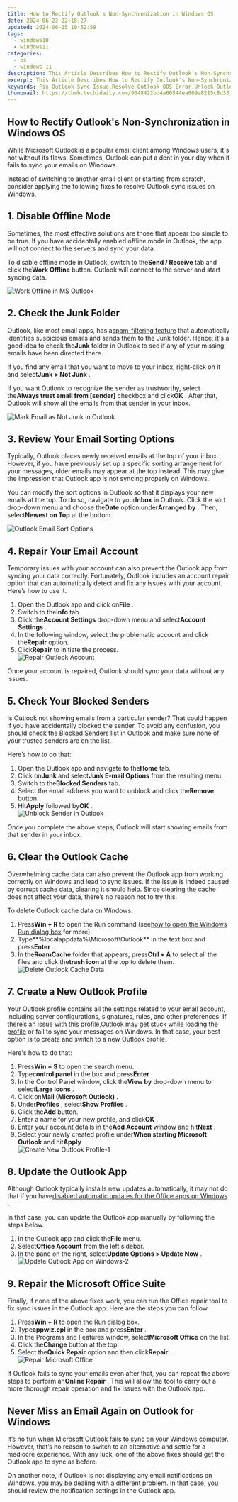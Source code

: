 ```yaml
---
title: How to Rectify Outlook's Non-Synchronization in Windows OS
date: 2024-06-23 22:18:27
updated: 2024-06-25 10:52:59
tags:
  - windows10
  - windows11
categories:
  - os
  - windows 11
description: This Article Describes How to Rectify Outlook's Non-Synchronization in Windows OS
excerpt: This Article Describes How to Rectify Outlook's Non-Synchronization in Windows OS
keywords: Fix Outlook Sync Issue,Resolve Outlook OOS Error,Unlock Outlook Data Link,Stop Outlook Connect Failure,Synchronize Outlook Windows,Harmonize Outlook Calendar,Balance Outlook Mail Connections
thumbnail: https://thmb.techidaily.com/9648422bd4a60544ea009a8215c8d33f0ea36e37be4db7347e6bdc7775fbd6e2.jpg
---
```


## How to Rectify Outlook's Non-Synchronization in Windows OS

 While Microsoft Outlook is a popular email client among Windows users, it's not without its flaws. Sometimes, Outlook can put a dent in your day when it fails to sync your emails on Windows.

 Instead of switching to another email client or starting from scratch, consider applying the following fixes to resolve Outlook sync issues on Windows.

## 1\. Disable Offline Mode

 Sometimes, the most effective solutions are those that appear too simple to be true. If you have accidentally enabled offline mode in Outlook, the app will not connect to the servers and sync your data.

 To disable offline mode in Outlook, switch to the**Send / Receive** tab and click the**Work Offline** button. Outlook will connect to the server and start syncing data.

![Work Offline in MS Outlook](https://static1.makeuseofimages.com/wordpress/wp-content/uploads/2023/01/work-offline-in-ms-outlook.jpg)

## 2\. Check the Junk Folder

 Outlook, like most email apps, has a[spam-filtering feature](https://www.makeuseof.com/how-do-email-spam-filters-work/) that automatically identifies suspicious emails and sends them to the Junk folder. Hence, it's a good idea to check the**Junk** folder in Outlook to see if any of your missing emails have been directed there.

 If you find any email that you want to move to your inbox, right-click on it and select**Junk > Not Junk** .

 If you want Outlook to recognize the sender as trustworthy, select the**Always trust email from \[sender\]** checkbox and click**OK** . After that, Outlook will show all the emails from that sender in your inbox.

![Mark Email as Not Junk in Outlook](https://static1.makeuseofimages.com/wordpress/wp-content/uploads/2023/03/mark-email-as-not-junk-in-outlook.jpg)

## 3\. Review Your Email Sorting Options

 Typically, Outlook places newly received emails at the top of your inbox. However, if you have previously set up a specific sorting arrangement for your messages, older emails may appear at the top instead. This may give the impression that Outlook app is not syncing properly on Windows.

 You can modify the sort options in Outlook so that it displays your new emails at the top. To do so, navigate to your**Inbox** in Outlook. Click the sort drop-down menu and choose the**Date** option under**Arranged by** . Then, select**Newest on Top** at the bottom.

![Outlook Email Sort Options](https://static1.makeuseofimages.com/wordpress/wp-content/uploads/2023/03/outlook-email-sort-options.jpg)

## 4\. Repair Your Email Account

 Temporary issues with your account can also prevent the Outlook app from syncing your data correctly. Fortunately, Outlook includes an account repair option that can automatically detect and fix any issues with your account. Here’s how to use it.

1. Open the Outlook app and click on**File** .
2. Switch to the**Info** tab.
3. Click the**Account Settings** drop-down menu and select**Account Settings** .
4. In the following window, select the problematic account and click the**Repair** option.
5. Click**Repair** to initiate the process.  
![Repair Outlook Account](https://static1.makeuseofimages.com/wordpress/wp-content/uploads/2023/03/repair-outlook-account.jpg)

 Once your account is repaired, Outlook should sync your data without any issues.

## 5\. Check Your Blocked Senders

 Is Outlook not showing emails from a particular sender? That could happen if you have accidentally blocked the sender. To avoid any confusion, you should check the Blocked Senders list in Outlook and make sure none of your trusted senders are on the list.

Here’s how to do that:

1. Open the Outlook app and navigate to the**Home** tab.
2. Click on**Junk** and select**Junk E-mail Options** from the resulting menu.
3. Switch to the**Blocked Senders** tab.
4. Select the email address you want to unblock and click the**Remove** button.
5. Hit**Apply** followed by**OK** .  
![Unblock Sender in Outlook](https://static1.makeuseofimages.com/wordpress/wp-content/uploads/2023/03/unblock-sender-in-outlook.jpg)

 Once you complete the above steps, Outlook will start showing emails from that sender in your inbox.

## 6\. Clear the Outlook Cache

 Overwhelming cache data can also prevent the Outlook app from working correctly on Windows and lead to sync issues. If the issue is indeed caused by corrupt cache data, clearing it should help. Since clearing the cache does not affect your data, there’s no reason not to try this.

To delete Outlook cache data on Windows:

1. Press**Win + R** to open the Run command (see[how to open the Windows Run dialog box](https://www.makeuseof.com/windows-open-run-command-dialog-box/) for more).
2. Type**%localappdata%\\Microsoft\\Outlook** in the text box and press**Enter** .
3. In the**RoamCache** folder that appears, press**Ctrl + A** to select all the files and click the**trash icon** at the top to delete them.  
![Delete Outlook Cache Data](https://static1.makeuseofimages.com/wordpress/wp-content/uploads/2023/02/delete-outlook-cache-data.jpg)

## 7\. Create a New Outlook Profile

 Your Outlook profile contains all the settings related to your email account, including server configurations, signatures, rules, and other preferences. If there’s an issue with this profile,[Outlook may get stuck while loading the profile](https://www.makeuseof.com/outlook-stuck-on-loading-profile/) or fail to sync your messages on Windows. In that case, your best option is to create and switch to a new Outlook profile.

Here's how to do that:

1. Press**Win + S** to open the search menu.
2. Type**control panel** in the box and press**Enter** .
3. In the Control Panel window, click the**View by** drop-down menu to select**Large icons** .
4. Click on**Mail (Microsoft Outlook)** .
5. Under**Profiles** , select**Show Profiles** .
6. Click the**Add** button.
7. Enter a name for your new profile, and click**OK** .
8. Enter your account details in the**Add Account** window and hit**Next** .
9. Select your newly created profile under**When starting Microsoft Outlook** and hit**Apply** .  
![Create New Outlook Profile-1](https://static1.makeuseofimages.com/wordpress/wp-content/uploads/2023/01/create-new-outlook-profile-1.jpg)

## 8\. Update the Outlook App

 Although Outlook typically installs new updates automatically, it may not do that if you have[disabled automatic updates for the Office apps on Windows](https://www.makeuseof.com/windows-stop-automatic-office-updates/) .

 In that case, you can update the Outlook app manually by following the steps below.

1. In the Outlook app and click the**File** menu.
2. Select**Office Account** from the left sidebar.
3. In the pane on the right, select**Update Options > Update Now** .  
![Update Outlook App on Windows-2](https://static1.makeuseofimages.com/wordpress/wp-content/uploads/2023/01/update-outlook-app-on-windows-2.jpg)

## 9\. Repair the Microsoft Office Suite

 Finally, if none of the above fixes work, you can run the Office repair tool to fix sync issues in the Outlook app. Here are the steps you can follow.

1. Press**Win + R** to open the Run dialog box.
2. Type**appwiz.cpl** in the box and press**Enter** .
3. In the Programs and Features window, select**Microsoft Office** on the list.
4. Click the**Change** button at the top.
5. Select the**Quick Repair** option and then click**Repair** .  
![Repair Microsoft Office](https://static1.makeuseofimages.com/wordpress/wp-content/uploads/2023/02/repair-microsoft-office.jpg)

 If Outlook fails to sync your emails even after that, you can repeat the above steps to perform an**Online Repair** . This will allow the tool to carry out a more thorough repair operation and fix issues with the Outlook app.

## Never Miss an Email Again on Outlook for Windows

 It’s no fun when Microsoft Outlook fails to sync on your Windows computer. However, that’s no reason to switch to an alternative and settle for a mediocre experience. With any luck, one of the above fixes should get the Outlook app to sync as before.

 On another note, if Outlook is not displaying any email notifications on Windows, you may be dealing with a different problem. In that case, you should review the notification settings in the Outlook app.


<ins class="adsbygoogle"
     style="display:block"
     data-ad-format="autorelaxed"
     data-ad-client="ca-pub-7571918770474297"
     data-ad-slot="1223367746"></ins>



<ins class="adsbygoogle"
     style="display:block"
     data-ad-client="ca-pub-7571918770474297"
     data-ad-slot="8358498916"
     data-ad-format="auto"
     data-full-width-responsive="true"></ins>
